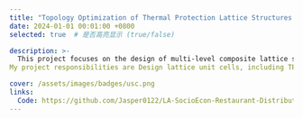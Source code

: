 ```yaml
---
title: "Topology Optimization of Thermal Protection Lattice Structures for Load-Bearing and Thermal Insulation"
date: 2024-01-01 00:01:00 +0800
selected: true  # 是否高亮显示 (true/false)

description: >-
  This project focuses on the design of multi-level composite lattice sandwich structures for strong laser protection, incorporating surface coating, thermal insulation filling, and a metallic skeleton. The goal is to achieve a structure that combines resistance to laser thermal ablation and mechanical failure, while also ensuring lightweight, load-bearing, and integrated thermal protection. This structure aims to enhance the laser resistance of aerospace vehicles, missile defense systems, and other equipment.
My project responsibilities are Design lattice unit cells, including TPMS types, typical bar-type structures, programmable Poisson’s ratio types, and Voronoi diagram design based on implicit functions. Study numerical homogenization methods for thermal conductivity, elasticity, and thermal expansion properties, and establish a surrogate model database. Complete topology optimization methods for multi-level composite structures under thermo-mechanical coupling. Perform transient thermo-mechanical coupling analysis based on homogenized material properties. Select suitable lattice types for large-scale sample part filling design based on project requirements.

cover: /assets/images/badges/usc.png
links:
  Code: https://github.com/Jasper0122/LA-SocioEcon-Restaurant-Distribution
---
```


